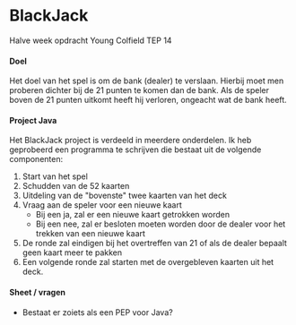 # BlackJack
Halve week opdracht Young Colfield TEP 14

#### Doel
Het doel van het spel is om de bank (dealer) te verslaan. Hierbij moet men proberen dichter bij de 21 punten te komen dan de bank. Als de speler boven de 21 punten uitkomt heeft hij verloren, ongeacht wat de bank heeft.

#### Project Java
Het BlackJack project is verdeeld in meerdere onderdelen. Ik heb geprobeerd een programma te schrijven die bestaat uit de volgende componenten:


1) Start van het spel
2) Schudden van de 52 kaarten
3) Uitdeling van de "bovenste" twee kaarten van het deck
4) Vraag aan de speler voor een nieuwe kaart
    - Bij een ja, zal er een nieuwe kaart getrokken worden
    - Bij een nee, zal er besloten moeten worden door de dealer voor het trekken van een nieuwe kaart
5) De ronde zal eindigen bij het overtreffen van 21 of als de dealer bepaalt geen kaart meer te pakken
6) Een volgende ronde zal starten met de overgebleven kaarten uit het deck. 

#### Sheet / vragen
 - Bestaat er zoiets als een PEP voor Java? 
